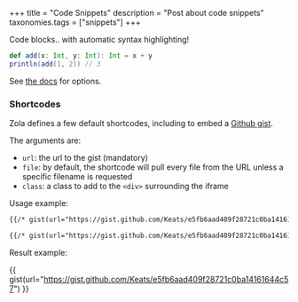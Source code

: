 +++
title = "Code Snippets"
description =  "Post about code snippets"
taxonomies.tags = ["snippets"]
+++

Code blocks.. with automatic syntax highlighting!

``` scala
def add(x: Int, y: Int): Int = x + y
println(add(1, 2)) // 3
```

See [the docs](https://www.getzola.org/documentation/content/syntax-highlighting/) for options.

### Shortcodes

Zola defines a few default shortcodes, including to embed a [Github gist](https://gist.github.com).

The arguments are:

- `url`: the url to the gist (mandatory)
- `file`: by default, the shortcode will pull every file from the URL unless a specific filename is requested
- `class`: a class to add to the `<div>` surrounding the iframe

Usage example:

```md
{{/* gist(url="https://gist.github.com/Keats/e5fb6aad409f28721c0ba14161644c57") */}}

{{/* gist(url="https://gist.github.com/Keats/e5fb6aad409f28721c0ba14161644c57", class="gist") */}}
```

Result example:

{{ gist(url="https://gist.github.com/Keats/e5fb6aad409f28721c0ba14161644c57") }}

